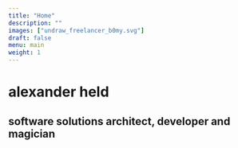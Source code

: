 ```yaml
---
title: "Home"
description: ""
images: ["undraw_freelancer_b0my.svg"]
draft: false
menu: main
weight: 1
---
```


# alexander held

## software solutions architect, developer and magician
